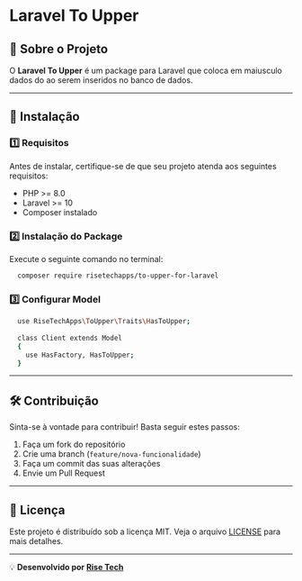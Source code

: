 # Laravel To Upper

## 📌 Sobre o Projeto
O **Laravel To Upper** é um package para Laravel que coloca em maiusculo dados do ao serem inseridos no banco de dados.

---

## 🚀 Instalação

### 1️⃣ Requisitos
Antes de instalar, certifique-se de que seu projeto atenda aos seguintes requisitos:
- PHP >= 8.0
- Laravel >= 10
- Composer instalado

### 2️⃣ Instalação do Package
Execute o seguinte comando no terminal:
```bash
  composer require risetechapps/to-upper-for-laravel
```

### 3️⃣ Configurar Model
```bash
  use RiseTechApps\ToUpper\Traits\HasToUpper;
  
  class Client extends Model
  {
    use HasFactory, HasToUpper;
  }
```

---

## 🛠 Contribuição
Sinta-se à vontade para contribuir! Basta seguir estes passos:
1. Faça um fork do repositório
2. Crie uma branch (`feature/nova-funcionalidade`)
3. Faça um commit das suas alterações
4. Envie um Pull Request

---

## 📜 Licença
Este projeto é distribuído sob a licença MIT. Veja o arquivo [LICENSE](LICENSE) para mais detalhes.

---

💡 **Desenvolvido por [Rise Tech](https://risetech.com.br)**

